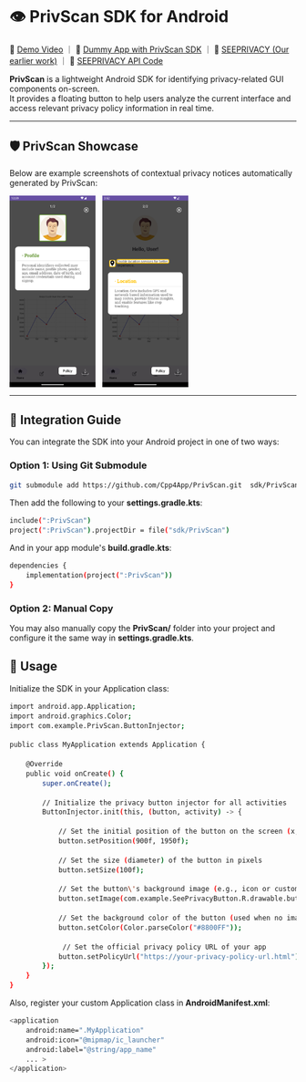 # 👁️ PrivScan SDK for Android
🎥 [Demo Video](https://youtu.be/SYm1oYvtodA) ｜  📱 [Dummy App with PrivScan SDK](https://github.com/buyanghc/PrivScanDemo) ｜  🧪 [SEEPRIVACY (Our earlier work)](https://www.usenix.org/conference/usenixsecurity24/presentation/pan-shidong-hope) ｜  🔧 [SEEPRIVACY API Code](https://github.com/buyanghc/SEEPRIVACY_API)

**PrivScan** is a lightweight Android SDK for identifying privacy-related GUI components on-screen.  
It provides a floating button to help users analyze the current interface and access relevant privacy policy information in real time.

---

## 🛡️ PrivScan Showcase

Below are example screenshots of contextual privacy notices automatically generated by PrivScan:

<div style="display: flex; gap: 12px;">
    <img src="showcaseImg/1.1.png" alt="Detected icon with policy notice" width="30%"/>
    <img src="showcaseImg/1.2.png" alt="Annotated UI with privacy info" width="30%"/>
<!--     <img src="showcaseImg/2.2.png" alt="Policy info card popup" width="30%"/> -->
</div>

---

## 🚀 Integration Guide

You can integrate the SDK into your Android project in one of two ways:

### Option 1: Using Git Submodule

```bash
git submodule add https://github.com/Cpp4App/PrivScan.git  sdk/PrivScan
```

Then add the following to your **settings.gradle.kts**:

```bash
include(":PrivScan")
project(":PrivScan").projectDir = file("sdk/PrivScan")
```

And in your app module's **build.gradle.kts**:

```bash
dependencies {
    implementation(project(":PrivScan"))
}
```

### Option 2: Manual Copy
You may also manually copy the **PrivScan/** folder into your project and configure it the same way in **settings.gradle.kts**.

## 🧩 Usage

Initialize the SDK in your Application class:

```bash
import android.app.Application;
import android.graphics.Color;
import com.example.PrivScan.ButtonInjector;

public class MyApplication extends Application {

    @Override
    public void onCreate() {
        super.onCreate();
        
        // Initialize the privacy button injector for all activities
        ButtonInjector.init(this, (button, activity) -> {
          
            // Set the initial position of the button on the screen (x, y in pixels)
            button.setPosition(900f, 1950f);  
            
            // Set the size (diameter) of the button in pixels
            button.setSize(100f);  
            
            // Set the button\'s background image (e.g., icon or custom style)
            button.setImage(com.example.SeePrivacyButton.R.drawable.button_bg));  
            
            // Set the background color of the button (used when no image is set)
            button.setColor(Color.parseColor("#8800FF")); 
            
             // Set the official privacy policy URL of your app
            button.setPolicyUrl("https://your-privacy-policy-url.html");  
        });
    }
}
```

Also, register your custom Application class in **AndroidManifest.xml**:

```bash
<application
    android:name=".MyApplication"
    android:icon="@mipmap/ic_launcher"
    android:label="@string/app_name"
    ... >
</application>
```
